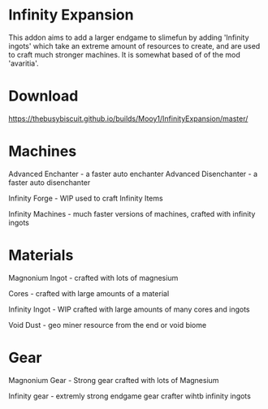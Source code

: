 # Infinity Expansion
This addon aims to add a larger endgame to slimefun by adding 'Infinity ingots' which take an extreme amount of resources to create, and are used to craft much stronger machines. It is somewhat based of of the mod 'avaritia'.

# Download
https://thebusybiscuit.github.io/builds/Mooy1/InfinityExpansion/master/

# Machines
Advanced Enchanter - a faster auto enchanter
Advanced Disenchanter - a faster auto disenchanter

Infinity Forge - WIP used to craft Infinity Items

Infinity Machines - much faster versions of machines, crafted with infinity ingots

# Materials

Magnonium Ingot - crafted with lots of magnesium

Cores - crafted with large amounts of a material

Infinity Ingot - WIP crafted with large amounts of many cores and ingots

Void Dust - geo miner resource from the end or void biome

# Gear

Magnonium Gear - Strong gear crafted with lots of Magnesium

Infinity gear - extremly strong endgame gear crafter wihtb infinity ingots
